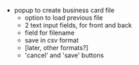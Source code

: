 - popup to create business card file
    - option to load previous file
    - 2 text input fields, for front and back 
    - field for filename 
    - save in csv format
    - [later, other formats?]
    - 'cancel' and 'save' buttons 